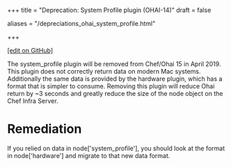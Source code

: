 +++
title = "Deprecation: System Profile plugin (OHAI-14)"
draft = false

aliases = "/depreciations_ohai_system_profile.html"


  
    
    
    
    
+++    

[\[edit on
GitHub\]](https://github.com/chef/chef-web-docs/blob/master/chef_master/source/deprecations_ohai_system_profile.rst)

<meta name="robots" content="noindex">

The system_profile plugin will be removed from Chef/Ohai 15 in April
2019. This plugin does not correctly return data on modern Mac systems.
Additionally the same data is provided by the hardware plugin, which has
a format that is simpler to consume. Removing this plugin will reduce
Ohai return by \~3 seconds and greatly reduce the size of the node
object on the Chef Infra Server.

Remediation
===========

If you relied on data in node\['system_profile'\], you should look at
the format in node\['hardware'\] and migrate to that new data format.
